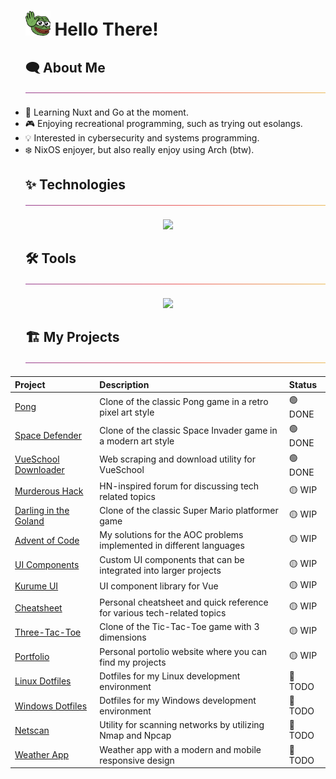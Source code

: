 <!-- Title -->
<div id="user-content-toc">
  <ul>
    <summary>
      <h1 style="list-style-type: none;">
        <img src="./images/hi.gif" alt="waving" width="40px"/>
        <span>Hello There!</span>
      </h1>
    </summary>
  </ul>
</div>

<!-- About Me -->
<div id="user-content-toc">
  <ul>
    <summary>
      <h2 style="list-style-type: none;">
        <span>🗨️ About Me</span>
        <img src="./images/thin-gradient-bar.png" />
      </h2>
    </summary>
  </ul>
</div>

- 📖 Learning Nuxt and Go at the moment.
- 🎮 Enjoying recreational programming, such as trying out esolangs.
- 💡 Interested in cybersecurity and systems programming.
- ❄️ NixOS enjoyer, but also really enjoy using Arch (btw).

<!-- Technologies -->
<div id="user-content-toc">
  <ul>
    <summary>
      <h2 style="list-style-type: none;">
        <span>✨ Technologies</span>
        <img src="./images/thin-gradient-bar.png" />
      </h2>
    </summary>
  </ul>
</div>

<p align="center">
  <a>
    <img src="https://go-skill-icons.vercel.app/api/icons?i=js,ts,html,css,go,rust,c,cpp,java,python,react,nextjs,astro,vue,nuxt,bun,spring,fiber,fastapi,playwright,tailwindcss,shadcn,materialui,threejs,vite,drizzle,supabase,postgresql,mariadb,mongodb&perline=10" />
  </a>
</p>

<!-- Tools -->
<div id="user-content-toc">
  <ul>
    <summary>
      <h2 style="list-style-type: none;">
        <span>🛠️ Tools</span>
        <img src="./images/thin-gradient-bar.png" />
      </h2>
    </summary>
  </ul>
</div>

<p align="center">
  <a>
    <img src="https://go-skill-icons.vercel.app/api/icons?i=git,github,githubactions,docker,kubernetes,cloudflare,gcp,aws,linux,windows,neovim,vscode,webstorm,datagrip,alacritty,bash,tmux,postman,markdown,obsidian&perline=10" />
  </a>
</p>

<!-- Projects -->
<div id="user-content-toc">
  <ul>
    <summary>
      <h2 style="list-style-type: none;">
        <span>🏗️ My Projects</span>
        <img src="./images/thin-gradient-bar.png" />
      </h2>
    </summary>
  </ul>
</div>

<div align="center">

| Project | Description | Status |
|:--------|:------------|:-------|
| [Pong](https://github.com/leo9iota/pong) | Clone of the classic Pong game in a retro pixel art style | 🟢 DONE |
| [Space Defender](https://github.com/leo9iota/space-defender) | Clone of the classic Space Invader game in a modern art style | 🟢 DONE |
| [VueSchool Downloader](https://github.com/leo9iota/vueschool-downloader) | Web scraping and download utility for VueSchool | 🟢 DONE |
| [Murderous Hack](https://github.com/leo9iota/murderous-hack) | HN-inspired forum for discussing tech related topics | 🟡 WIP |
| [Darling in the Goland](https://github.com/leo9iota/darling-in-the-goland) | Clone of the classic Super Mario platformer game | 🟡 WIP |
| [Advent of Code](https://github.com/leo9iota/advent-of-code)| My solutions for the AOC problems implemented in different languages | 🟡 WIP |
| [UI Components](https://github.com/leo9iota/ui-components) | Custom UI components that can be integrated into larger projects | 🟡 WIP |
| [Kurume UI](http://kurumeui.com/) | UI component library for Vue | 🟡 WIP |
| [Cheatsheet](https://github.com/leo9iota/cheatsheet) | Personal cheatsheet and quick reference for various tech-related topics | 🟡 WIP |
| [Three-Tac-Toe](https://github.com/leo9iota/three-tac-toe) | Clone of the Tic-Tac-Toe game with 3 dimensions | 🟡 WIP |
| [Portfolio](https://github.com/leo9iota/portfolio) | Personal portolio website where you can find my projects | 🟡 WIP |
| [Linux Dotfiles](https://github.com/leo9iota/linux-dotfiles)| Dotfiles for my Linux development environment | 🔴 TODO |
| [Windows Dotfiles](https://github.com/leo9iota/windows-dotfiles)| Dotfiles for my Windows development environment | 🔴 TODO |
| [Netscan](https://github.com/leo9iota/netscan) | Utility for scanning networks by utilizing Nmap and Npcap | 🔴 TODO |
| [Weather App](https://github.com/leo9iota/weather-app) | Weather app with a modern and mobile responsive design | 🔴 TODO |

</div>



